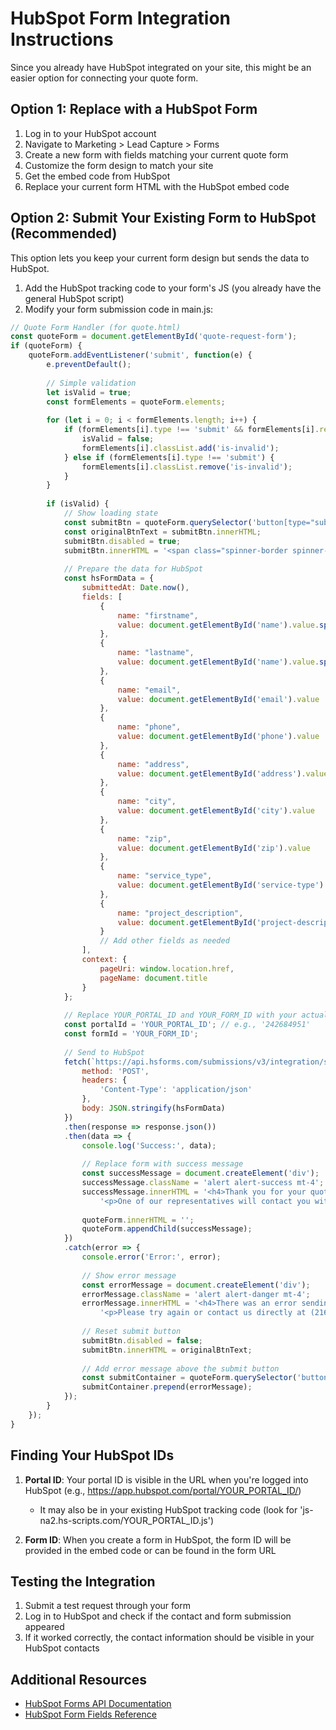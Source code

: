 # HubSpot Form Integration Instructions

Since you already have HubSpot integrated on your site, this might be an easier option for connecting your quote form.

## Option 1: Replace with a HubSpot Form

1. Log in to your HubSpot account
2. Navigate to Marketing > Lead Capture > Forms
3. Create a new form with fields matching your current quote form
4. Customize the form design to match your site
5. Get the embed code from HubSpot
6. Replace your current form HTML with the HubSpot embed code

## Option 2: Submit Your Existing Form to HubSpot (Recommended)

This option lets you keep your current form design but sends the data to HubSpot.

1. Add the HubSpot tracking code to your form's JS (you already have the general HubSpot script)
2. Modify your form submission code in main.js:

```javascript
// Quote Form Handler (for quote.html)
const quoteForm = document.getElementById('quote-request-form');
if (quoteForm) {
    quoteForm.addEventListener('submit', function(e) {
        e.preventDefault();
        
        // Simple validation
        let isValid = true;
        const formElements = quoteForm.elements;
        
        for (let i = 0; i < formElements.length; i++) {
            if (formElements[i].type !== 'submit' && formElements[i].required && !formElements[i].value.trim()) {
                isValid = false;
                formElements[i].classList.add('is-invalid');
            } else if (formElements[i].type !== 'submit') {
                formElements[i].classList.remove('is-invalid');
            }
        }
        
        if (isValid) {
            // Show loading state
            const submitBtn = quoteForm.querySelector('button[type="submit"]');
            const originalBtnText = submitBtn.innerHTML;
            submitBtn.disabled = true;
            submitBtn.innerHTML = '<span class="spinner-border spinner-border-sm" role="status" aria-hidden="true"></span> Sending...';
            
            // Prepare the data for HubSpot
            const hsFormData = {
                submittedAt: Date.now(),
                fields: [
                    {
                        name: "firstname",
                        value: document.getElementById('name').value.split(' ')[0]
                    },
                    {
                        name: "lastname",
                        value: document.getElementById('name').value.split(' ').slice(1).join(' ')
                    },
                    {
                        name: "email",
                        value: document.getElementById('email').value
                    },
                    {
                        name: "phone",
                        value: document.getElementById('phone').value
                    },
                    {
                        name: "address",
                        value: document.getElementById('address').value
                    },
                    {
                        name: "city",
                        value: document.getElementById('city').value
                    },
                    {
                        name: "zip",
                        value: document.getElementById('zip').value
                    },
                    {
                        name: "service_type",
                        value: document.getElementById('service-type').value
                    },
                    {
                        name: "project_description",
                        value: document.getElementById('project-description').value
                    }
                    // Add other fields as needed
                ],
                context: {
                    pageUri: window.location.href,
                    pageName: document.title
                }
            };
            
            // Replace YOUR_PORTAL_ID and YOUR_FORM_ID with your actual HubSpot IDs
            const portalId = 'YOUR_PORTAL_ID'; // e.g., '242684951'
            const formId = 'YOUR_FORM_ID';
            
            // Send to HubSpot
            fetch(`https://api.hsforms.com/submissions/v3/integration/submit/${portalId}/${formId}`, {
                method: 'POST',
                headers: {
                    'Content-Type': 'application/json'
                },
                body: JSON.stringify(hsFormData)
            })
            .then(response => response.json())
            .then(data => {
                console.log('Success:', data);
                
                // Replace form with success message
                const successMessage = document.createElement('div');
                successMessage.className = 'alert alert-success mt-4';
                successMessage.innerHTML = '<h4>Thank you for your quote request!</h4>' +
                    '<p>One of our representatives will contact you within 24 hours to discuss your project needs.</p>';
                
                quoteForm.innerHTML = '';
                quoteForm.appendChild(successMessage);
            })
            .catch(error => {
                console.error('Error:', error);
                
                // Show error message
                const errorMessage = document.createElement('div');
                errorMessage.className = 'alert alert-danger mt-4';
                errorMessage.innerHTML = '<h4>There was an error sending your request</h4>' +
                    '<p>Please try again or contact us directly at (216) 407-5014.</p>';
                
                // Reset submit button
                submitBtn.disabled = false;
                submitBtn.innerHTML = originalBtnText;
                
                // Add error message above the submit button
                const submitContainer = quoteForm.querySelector('button[type="submit"]').parentNode;
                submitContainer.prepend(errorMessage);
            });
        }
    });
}
```

## Finding Your HubSpot IDs

1. **Portal ID**: Your portal ID is visible in the URL when you're logged into HubSpot (e.g., https://app.hubspot.com/portal/YOUR_PORTAL_ID/)
   - It may also be in your existing HubSpot tracking code (look for 'js-na2.hs-scripts.com/YOUR_PORTAL_ID.js')

2. **Form ID**: When you create a form in HubSpot, the form ID will be provided in the embed code or can be found in the form URL

## Testing the Integration

1. Submit a test request through your form
2. Log in to HubSpot and check if the contact and form submission appeared
3. If it worked correctly, the contact information should be visible in your HubSpot contacts

## Additional Resources

- [HubSpot Forms API Documentation](https://developers.hubspot.com/docs/api/marketing/forms)
- [HubSpot Form Fields Reference](https://legacydocs.hubspot.com/docs/methods/forms/form_fields) 
